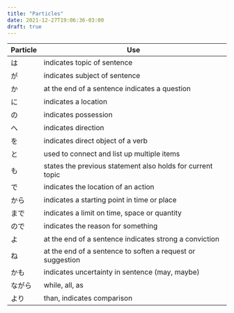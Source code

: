 ```yaml
---
title: "Particles"
date: 2021-12-27T19:06:36-03:00
draft: true
---
```

| Particle | Use                                                        |
|----------|------------------------------------------------------------|
| は       | indicates topic of sentence                                |
| が       | indicates subject of sentence                              |
| か       | at the end of a sentence indicates a question              |
| に       | indicates a location                                       |
| の       | indicates possession                                       |
| へ       | indicates direction                                        |
| を       | indicates direct object of a verb                          |
| と       | used to connect and list up multiple items                 |
| も       | states the previous statement also holds for current topic |            
| で       | indicates the location of an action                        |
| から     | indicates a starting point in time or place                |
| まで     | indicates a limit on time, space or quantity               |
| ので     | indicates the reason for something                         |
| よ       | at the end of a sentence indicates strong a conviction     |
| ね       | at the end of a sentence to soften a request or suggestion |
| かも     | indicates uncertainty in sentence (may, maybe)             |
| ながら   | while, all, as                                             |
| より     | than, indicates comparison                                 |
